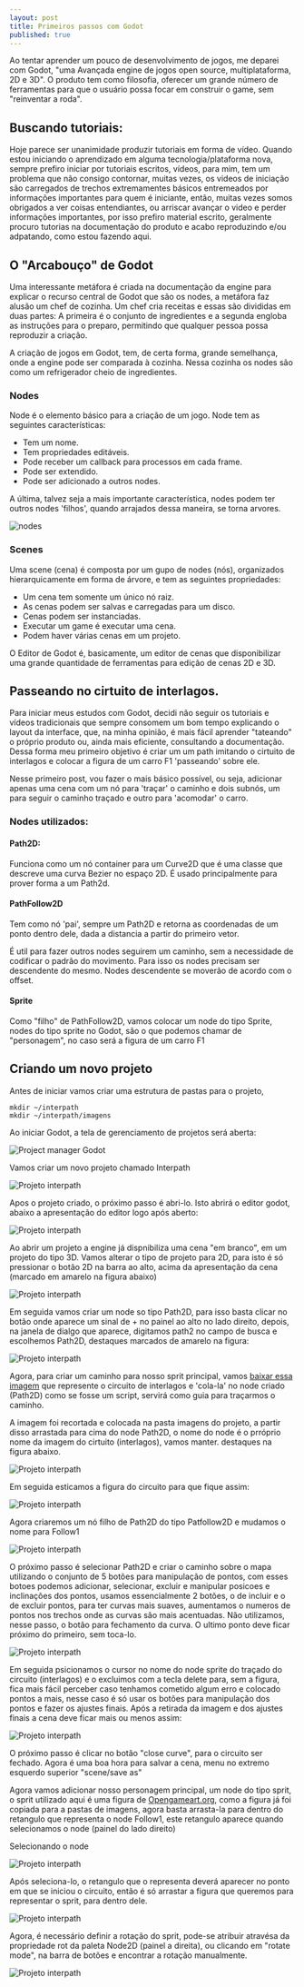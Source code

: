 ```yaml
---
layout: post
title: Primeiros passos com Godot
published: true
---
```

Ao tentar aprender um pouco de desenvolvimento de jogos, me deparei com Godot, "uma Avançada engine de jogos open 
source, multiplataforma, 2D e 3D". O produto tem como filosofia, oferecer um grande número de ferramentas para que
o usuário possa focar em construir o game, sem "reinventar a roda".

## Buscando tutoriais:
Hoje parece ser unanimidade produzir tutoriais em forma de vídeo. Quando estou iniciando o aprendizado em alguma 
tecnologia/plataforma nova, sempre prefiro iniciar por tutoriais escritos, vídeos, para mim, tem um problema que não
consigo contornar, muitas vezes, os videos de iniciação são carregados de trechos extremamentes básicos entremeados
por informações importantes para quem é iniciante, então, muitas vezes somos obrigados a ver coisas entendiantes, ou 
arriscar avançar o video e perder informações importantes, por isso prefiro material escrito, geralmente procuro
tutorias na documentação do produto e acabo reproduzindo e/ou adpatando, como estou fazendo aqui.

## O "Arcabouço" de Godot
Uma interessante metáfora é criada na documentação da engine para explicar o recurso central de Godot que são os 
nodes, a metáfora faz alusão um chef de cozinha. Um chef cria receitas e essas são divididas em duas partes: A primeira
é o conjunto de ingredientes e a segunda engloba as instruções para o preparo, permitindo que qualquer pessoa possa
reproduzir a criação.

A criação de jogos em Godot, tem, de certa forma, grande semelhança, onde a engine pode ser comparada à cozinha. Nessa
cozinha os nodes são como um refrigerador cheio de ingredientes.

### Nodes
 Node é o elemento básico para a criação de um jogo. Node tem as seguintes características:
 
 * Tem um nome.
 * Tem propriedades editáveis.
 * Pode receber um callback para processos em cada frame.
 * Pode ser extendido.
 * Pode ser adicionado a outros nodes.
 
 A última, talvez seja a mais importante característica, nodes podem ter outros nodes 'filhos', quando arrajados dessa
 maneira, se torna arvores.
   
![nodes](/images/nodes_tree.png)
  
### Scenes
Uma scene (cena) é composta por um gupo de nodes (nós), organizados hierarquicamente em forma de árvore, e tem as 
seguintes propriedades:

* Um cena tem somente um único nó raiz.
* As cenas podem ser salvas e carregadas para um disco.
* Cenas podem ser instanciadas.
* Executar um game é executar uma cena.
* Podem haver várias cenas em um projeto.

O Editor de Godot é, basicamente, um editor de cenas que disponibilizar uma grande quantidade de ferramentas para 
edição de cenas 2D e 3D.


## Passeando no cirtuito de interlagos.
Para iniciar meus estudos com Godot, decidi não seguir os tutoriais e vídeos tradicionais que sempre consomem um bom 
tempo explicando o layout da interface, que, na minha opinião, é mais fácil aprender "tateando" o próprio produto ou, 
ainda mais eficiente, consultando a documentação. Dessa forma meu primeiro objetivo é criar um um path imitando o cirtuito
de interlagos e colocar a figura de um carro F1 'passeando' sobre ele.

Nesse primeiro post, vou fazer o mais básico possível, ou seja, adicionar apenas uma cena com um nó para 'traçar' o 
caminho e dois subnós, um para seguir o caminho traçado e outro para 'acomodar' o carro.

### Nodes utilizados:

#### Path2D:
Funciona como um nó container para um Curve2D que é uma classe que descreve uma curva Bezier no espaço 2D. É usado 
principalmente para prover forma a um Path2d.

#### PathFollow2D
Tem como nó 'pai', sempre um Path2D e retorna as coordenadas de um ponto dentro dele, dada a distancia a partir do 
primeiro vetor.

É util para fazer outros nodes seguirem um caminho, sem a necessidade de codificar o padrão do movimento. Para isso
os nodes precisam ser descendente do mesmo. Nodes descendente se moverão de acordo com o offset.

#### Sprite
Como "filho" de PathFollow2D, vamos colocar um node do tipo Sprite, nodes do tipo sprite no Godot, são o que podemos
chamar de "personagem", no caso será a figura de um carro F1


## Criando um novo projeto

Antes de iniciar vamos criar uma estrutura de pastas para o projeto, 

```{r, engine='bash', count_lines}
mkdir ~/interpath
mkdir ~/interpath/imagens
```

Ao iniciar Godot, a tela de gerenciamento de projetos será aberta:

![Project manager Godot](/images/project_manager_godot.png)

Vamos criar um novo projeto chamado Interpath

![Projeto interpath](/images/new-project-godot.png)


Apos o projeto criado, o próximo passo é abri-lo. Isto abrirá o editor godot, abaixo a apresentação do editor logo 
após aberto:

![Projeto interpath](/images/editor-godot.png)

Ao abrir um projeto a engine já dispnibiliza uma cena "em branco", em um projeto do tipo 3D.
Vamos alterar o tipo de projeto para 2D, para isto é só pressionar o botão 2D na barra ao alto, acima da apresentação
da cena (marcado em amarelo na figura abaixo)

![Projeto interpath](/images/editor-godot-2.png)

Em seguida vamos criar um node so tipo Path2D, para isso basta clicar no botão onde aparece um sinal de + no painel ao alto
no lado direito, depois, na janela de dialgo que aparece, digitamos path2 no campo de busca e escolhemos Path2D, destaques
marcados de amarelo na figura:

![Projeto interpath](/images/criando-node-2.png)


Agora, para criar um caminho para nosso sprit principal, vamos 
[baixar essa imagem](http://s.glbimg.com/es/ge/f/original/2011/10/10/11_gp_brasil.png) que represente o circuito de 
interlagos e 'cola-la' no node criado (Path2D) como se fosse um script, servirá como guia para traçarmos o caminho.

A imagem foi recortada e colocada na pasta imagens do projeto, a partir disso arrastada para cima do node Path2D, 
o nome do node é o prróprio nome da imagem do cirtuito (interlagos), vamos manter. destaques na figura abaixo.

![Projeto interpath](/images/criando-path-1.png)


Em seguida esticamos a figura do circuito para que fique assim:

![Projeto interpath](/images/mapa-esticado.png)

Agora criaremos um nó filho de Path2D do tipo Patfollow2D e mudamos o nome para Follow1

![Projeto interpath](/images/criando-path2.png)

O próximo passo é selecionar Path2D e criar o caminho sobre o mapa utilizando o conjunto de 5 botões para manipulação
de pontos, com esses botoes podemos adicionar, selecionar, excluir e manipular posicoes e inclinações dos pontos, 
usamos essencialmente 2 botões, o de incluir e o de excluir pontos, para ter curvas mais suaves, aumentamos o numeros
de pontos nos trechos onde as curvas são mais acentuadas. Não utilizamos, nesse passo, o botão para fechamento da curva.
O ultimo ponto deve ficar próximo do primeiro, sem toca-lo.


![Projeto interpath](/images/criando-path3.png)

Em seguida psicionamos o cursor no nome do node sprite do traçado do circuito (interlagos) e o excluimos com a tecla
delete para, sem a figura, fica mais fácil perceber caso tenhamos cometido algum erro e colocado pontos a mais, 
nesse caso é só usar os botões para manipulação dos pontos e fazer os ajustes finais.
Após a retirada da imagem e dos ajustes finais a cena deve ficar mais ou menos assim:

![Projeto interpath](/images/criando-path4.png)

O próximo passo é clicar no botão "close curve", para o circuito ser fechado. Agora é uma boa hora para salvar a 
cena, menu no extremo esquerdo superior "scene/save as"

Agora vamos adicionar nosso personagem principal, um node do tipo sprit, o sprit utilizado aqui é uma figura de 
[Opengameart.org](https://opengameart.org/), como a figura já foi copiada para a pastas de imagens, agora basta
arrasta-la para dentro do retangulo que representa o node Follow1, este retangulo aparece quando selecionamos 
o node (painel do lado direito)

Selecionando o node

![Projeto interpath](/images/selecionando-node.png)
 
Após seleciona-lo, o retangulo que o representa deverá aparecer no ponto em que se iniciou o circuito, então é só 
arrastar a figura que queremos para representar o sprit, para dentro dele.

![Projeto interpath](/images/criando-sprit1.png) 


Agora, é necessário definir a rotação do sprit, pode-se atribuir atravésa da propriedade rot da paleta Node2D (painel
a direita), ou clicando em "rotate mode", na barra de botões e encontrar a rotação manualmente. 

![Projeto interpath](/images/tela-final-rot.png) 


  